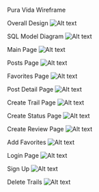 Pura Vida Wireframe

Overall Design
![Alt text](image.png)

SQL Model Diagram
![Alt text](image-1.png)

Main Page
![Alt text](image-2.png)

Posts Page
![Alt text](image-3.png)

Favorites Page
![Alt text](image-4.png)

Post Detail Page
![Alt text](image-5.png)

Create Trail Page
![Alt text](image-6.png)

Create Status Page
![Alt text](image-7.png)

Create Review Page
![Alt text](image-8.png)

Add Favorites
![Alt text](image-9.png)

Login Page
![Alt text](image-10.png)

Sign Up
![Alt text](image-11.png)

Delete Trails
![Alt text](image-12.png)